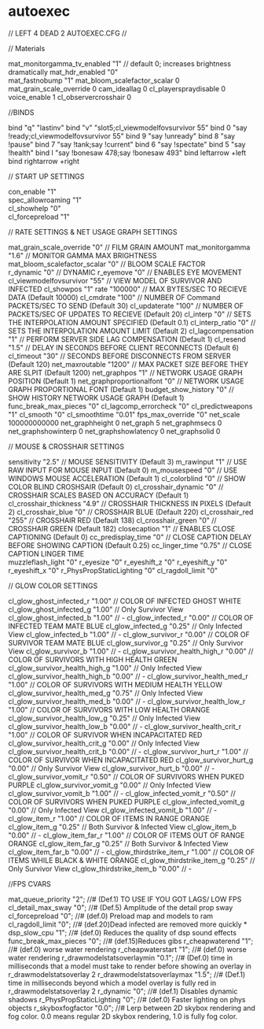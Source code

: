 # autoexec

// LEFT 4 DEAD 2 AUTOEXEC.CFG //


// Materials


mat_monitorgamma_tv_enabled "1"       // default 0; increases brightness dramatically
mat_hdr_enabled "0"                    
mat_fastnobump "1" 
mat_bloom_scalefactor_scalar 0	
mat_grain_scale_override 0
cam_ideallag 0
cl_playerspraydisable 0
voice_enable 1
cl_observercrosshair 0


//BINDS


bind "q" "lastinv"
bind "v" "slot5;cl_viewmodelfovsurvivor 55"
bind 0 "say !ready;cl_viewmodelfovsurvivor 55"
bind 9 "say !unready"
bind 8 "say !pause"
bind 7 "say !tank;say !current"
bind 6 "say !spectate"
bind 5 "say !health"
bind l "say !bonesaw 478;say !bonesaw 493"
bind leftarrow +left
bind rightarrow +right


// START UP SETTINGS


con_enable "1"							
spec_allowroaming "1"																	
cl_showhelp "0"											
cl_forcepreload "1"          								


// RATE SETTINGS & NET USAGE GRAPH SETTINGS


mat_grain_scale_override "0"					// FILM GRAIN AMOUNT
mat_monitorgamma "1.6"						// MONITOR GAMMA MAX BRIGHTNESS
mat_bloom_scalefactor_scalar "0"				// BLOOM SCALE FACTOR	
r_dynamic "0"							// DYNAMIC
r_eyemove "0"							// ENABLES EYE MOVEMENT	
cl_viewmodelfovsurvivor "55"					// VIEW MODEL OF SURVIVOR AND INFECTED
cl_showpos "1"
rate "100000"							// MAX BYTES/SEC TO RECIEVE DATA		(Default 10000)
cl_cmdrate "100"							// NUMBER OF Command PACKETS/SEC TO SEND	(Default 30)
cl_updaterate "100"						// NUMBER OF PACKETS/SEC OF UPDATES TO RECIEVE	(Default 20)
cl_interp "0"						// SETS THE INTERPOLATION AMOUNT SPECIFIED	(Default 0.1)
cl_interp_ratio "0"						// SETS THE INTERPOLATION AMOUNT LIMIT		(Default 2)
cl_lagcompensation "1"						// PERFORM SERVER SIDE LAG COMPENSATION		(Default 1)
cl_resend "1.5"           					// DELAY IN SECONDS BEFORE CLIENT RECONNECTS	(Default 6)
cl_timeout "30"							// SECONDS BEFORE DISCONNECTS FROM SERVER	(Default 120)
net_maxroutable "1200"						// MAX PACKET SIZE BEFORE THEY ARE SLPIT	(Default 1200)
net_graphpos "1"						// NETWORK USAGE GRAPH POSITION			(Default 1)
net_graphproportionalfont "0"					// NETWORK USAGE GRAPH PROPORTIONAL FONT	(Default 1)
budget_show_history "0"            				// SHOW HISTORY NETWORK USAGE GRAPH		(Default 1)
func_break_max_pieces "0"
cl_lagcomp_errorcheck "0"
cl_predictweapons "1"
cl_smooth "0"
cl_smoothtime "0.01"
fps_max_override "0"
net_scale 100000000000
net_graphheight 0
net_graph 5
net_graphmsecs 0
net_graphshowinterp 0
net_graphshowlatency 0
net_graphsolid 0


// MOUSE & CROSSHAIR SETTINGS


sensitivity "2.5"							// MOUSE SENSITIVITY				(Default 3)
m_rawinput "1"							// USE RAW INPUT FOR MOUSE INPUT		(Default 0)
m_mousespeed "0"						// USE WINDOWS MOUSE ACCELERATION		(Default 1)
cl_colorblind "0"						// SHOW COLOR BLIND CROSHSAIR			(Default 0)
cl_crosshair_dynamic "0"					// CROSSHAIR SCALES BASED ON ACCURACY		(Default 1)
cl_crosshair_thickness "4.9"					// CROSSHAIR THICKNESS IN PIXELS		(Default 2)
cl_crosshair_blue "0"						// CROSSHAIR BLUE				(Default 220)
cl_crosshair_red "255"						// CROSSHAIR RED				(Default 138)
cl_crosshair_green "0"			  		        // CROSSHAIR GREEN				(Default 182)
closecaption "1"						// ENABLES CLOSE CAPTIONING			(Default 0)
cc_predisplay_time "0"						// CLOSE CAPTION DELAY BEFORE SHOWING CAPTION	(Default 0.25)
cc_linger_time "0.75"						// CLOSE CAPTION LINGER TIME	
muzzleflash_light "0"
r_eyesize "0"
r_eyeshift_z "0"
r_eyeshift_y "0"
r_eyeshift_x "0"
r_PhysPropStaticLighting "0"
cl_ragdoll_limit "0"


// GLOW COLOR SETTINGS


cl_glow_ghost_infected_r "1.00"					// COLOR OF INFECTED GHOST 			WHITE
cl_glow_ghost_infected_g "1.00"					// Only Survivor View
cl_glow_ghost_infected_b "1.00"					// -
cl_glow_infected_r "0.00"					// COLOR OF INFECTED TEAM MATE			BLUE
cl_glow_infected_g "0.25"					// Only Infected View
cl_glow_infected_b "1.00"					// -
cl_glow_survivor_r "0.00"					// COLOR OF SURVIVOR TEAM MATE			BLUE
cl_glow_survivor_g "0.25"					// Only Survivor View
cl_glow_survivor_b "1.00"					// -
cl_glow_survivor_health_high_r "0.00" 				// COLOR OF SURVIVORS WITH HIGH HEALTH		GREEN
cl_glow_survivor_health_high_g "1.00"				// Only Infected View
cl_glow_survivor_health_high_b "0.00"				// -
cl_glow_survivor_health_med_r "1.00"				// COLOR OF SURVIVORS WITH MEDIUM HEALTH	YELLOW
cl_glow_survivor_health_med_g "0.75"				// Only Infected View
cl_glow_survivor_health_med_b "0.00"				// -
cl_glow_survivor_health_low_r "1.00"				// COLOR OF SURVIVORS WITH LOW HEALTH		ORANGE
cl_glow_survivor_health_low_g "0.25"				// Only Infected View
cl_glow_survivor_health_low_b "0.00"				// -
cl_glow_survivor_health_crit_r "1.00"				// COLOR OF SURVIVOR WHEN INCAPACITATED		RED
cl_glow_survivor_health_crit_g "0.00"				// Only Infected View
cl_glow_survivor_health_crit_b "0.00"				// -
cl_glow_survivor_hurt_r "1.00"					// COLOR OF SURVIVOR WHEN INCAPACITATED		RED
cl_glow_survivor_hurt_g	"0.00"					// Only Survivor View
cl_glow_survivor_hurt_b	"0.00"					// -
cl_glow_survivor_vomit_r "0.50"					// COLOR OF SURVIVORS WHEN PUKED		PURPLE
cl_glow_survivor_vomit_g "0.00"					// Only Infected View
cl_glow_survivor_vomit_b "1.00"					// -
cl_glow_infected_vomit_r "0.50"					// COLOR OF SURVIVORS WHEN PUKED		PURPLE
cl_glow_infected_vomit_g "0.00"					// Only Infected View
cl_glow_infected_vomit_b "1.00"					// -
cl_glow_item_r "1.00"						// COLOR OF ITEMS IN RANGE 			ORANGE
cl_glow_item_g "0.25"						// Both Survivor & Infected View
cl_glow_item_b "0.00"						// -
cl_glow_item_far_r "1.00"					// COLOR OF ITEMS OUT OF RANGE 			ORANGE
cl_glow_item_far_g "0.25"					// Both Survivor & Infected View
cl_glow_item_far_b "0.00"					// -
cl_glow_thirdstrike_item_r "1.00"				// COLOR OF ITEMS WHILE BLACK & WHITE 		ORANGE
cl_glow_thirdstrike_item_g "0.25"				// Only Survivor View
cl_glow_thirdstrike_item_b "0.00"				// -


//FPS CVARS


mat_queue_priority "2"; //# (Def.1) TO USE IF YOU GOT LAGS/ LOW FPS
cl_detail_max_sway "0"; //# (Def.5) Amplitude of the detail prop sway
cl_forcepreload "0"; //# (def.0) Preload map and models to ram
cl_ragdoll_limit "0"; //# (def.20)Dead infected are removed more quickly *
dsp_slow_cpu "1"; //# (def.0) Reduces the quality of dsp sound effects
func_break_max_pieces "0"; //# (def.15)Reduces gibs
r_cheapwaterend "1"; //# (def.0) worse water rendering
r_cheapwaterstart "1"; //# (def.0) worse water rendering
r_drawmodelstatsoverlaymin "0.1"; //# (Def.0) time in milliseconds that a model must take to render before showing an overlay in r_drawmodelstatsoverlay 2
r_drawmodelstatsoverlaymax "1.5"; //# (Def.1) time in milliseconds beyond which a model overlay is fully red in r_drawmodelstatsoverlay 2
r_dynamic "0"; //# (def.1) Disables dynamic shadows
r_PhysPropStaticLighting "0"; //# (def.0) Faster lighting on phys objects
r_skyboxfogfactor "0.0"; //# Lerp between 2D skybox rendering and fog color. 0.0 means regular 2D skybox rendering, 1.0 is fully fog color.
